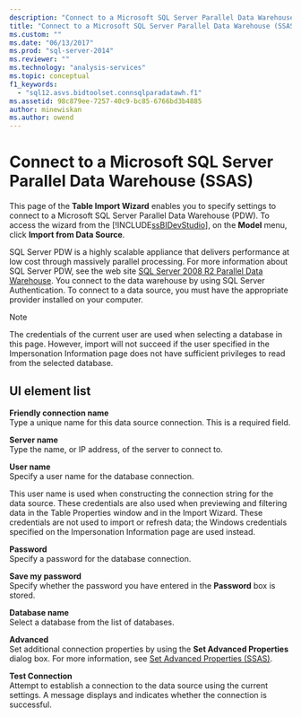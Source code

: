 ```yaml
---
description: "Connect to a Microsoft SQL Server Parallel Data Warehouse (SSAS)"
title: "Connect to a Microsoft SQL Server Parallel Data Warehouse (SSAS) | Microsoft Docs"
ms.custom: ""
ms.date: "06/13/2017"
ms.prod: "sql-server-2014"
ms.reviewer: ""
ms.technology: "analysis-services"
ms.topic: conceptual
f1_keywords: 
  - "sql12.asvs.bidtoolset.connsqlparadatawh.f1"
ms.assetid: 98c879ee-7257-40c9-bc85-6766bd3b4885
author: minewiskan
ms.author: owend
---
```

# Connect to a Microsoft SQL Server Parallel Data Warehouse (SSAS)
  This page of the **Table Import Wizard** enables you to specify settings to connect to a Microsoft SQL Server Parallel Data Warehouse (PDW). To access the wizard from the [!INCLUDE[ssBIDevStudio](../includes/ssbidevstudio-md.md)], on the **Model** menu, click **Import from Data Source**.  
  
 SQL Server PDW is a highly scalable appliance that delivers performance at low cost through massively parallel processing. For more information about SQL Server PDW, see the web site [SQL Server 2008 R2 Parallel Data Warehouse](https://go.microsoft.com/fwlink/?LinkId=150895). You connect to the data warehouse by using SQL Server Authentication. To connect to a data source, you must have the appropriate provider installed on your computer.  
  
> [!NOTE]  
>  The credentials of the current user are used when selecting a database in this page. However, import will not succeed if the user specified in the Impersonation Information page does not have sufficient privileges to read from the selected database.  
  
## UI element list  
 **Friendly connection name**  
 Type a unique name for this data source connection. This is a required field.  
  
 **Server name**  
 Type the name, or IP address, of the server to connect to.  
  
 **User name**  
 Specify a user name for the database connection.  
  
 This user name is used when constructing the connection string for the data source. These credentials are also used when previewing and filtering data in the Table Properties window and in the Import Wizard. These credentials are not used to import or refresh data; the Windows credentials specified on the Impersonation Information page are used instead.  
  
 **Password**  
 Specify a password for the database connection.  
  
 **Save my password**  
 Specify whether the password you have entered in the **Password** box is stored.  
  
 **Database name**  
 Select a database from the list of databases.  
  
 **Advanced**  
 Set additional connection properties by using the **Set Advanced Properties** dialog box. For more information, see [Set Advanced Properties &#40;SSAS&#41;](set-advanced-properties-ssas.md).  
  
 **Test Connection**  
 Attempt to establish a connection to the data source using the current settings. A message displays and indicates whether the connection is successful.  
  
  
